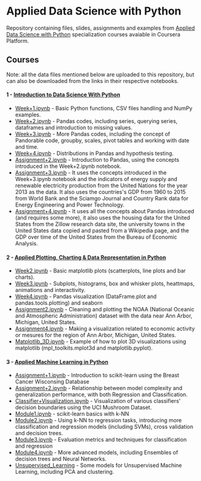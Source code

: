 # Applied Data Science with Python
Repository containing files, slides, assignments and examples from [Applied Data Science with Python](https://www.coursera.org/specializations/data-science-python) specialization courses avaiable in Coursera Platform.

## Courses
Note: all the data files mentioned below are uploaded to this repository, but can also be downloaded from the links in their respective notebooks.

#### 1 - [Introduction to Data Science With Python](https://github.com/pedrohortencio/applied-data-science-with-python/tree/main/Introduction%20to%20Data%20Science%20in%20Python)
  * [Week+1.ipynb](https://github.com/pedrohortencio/applied-data-science-with-python/blob/main/Introduction%20to%20Data%20Science%20in%20Python/Week%2B1.ipynb) - Basic Python functions, CSV files handling and NumPy examples.
  * [Week+2.ipynb](https://github.com/pedrohortencio/applied-data-science-with-python/blob/main/Introduction%20to%20Data%20Science%20in%20Python/Week%2B2.ipynb) - Pandas codes, including series, querying series, dataframes and introduction to missing values.
  * [Week+3.ipynb](https://github.com/pedrohortencio/applied-data-science-with-python/blob/main/Introduction%20to%20Data%20Science%20in%20Python/Week%2B3.ipynb) - More Pandas codes, including the concept of Pandorable code, groupby, scales, pivot tables and working with date and time.
  * [Week+4.ipynb](https://github.com/pedrohortencio/applied-data-science-with-python/blob/main/Introduction%20to%20Data%20Science%20in%20Python/Week%2B4.ipynb) - Distributions in Pandas and hypothesis testing.
  * [Assignment+2.ipynb](https://github.com/pedrohortencio/applied-data-science-with-python/blob/main/Introduction%20to%20Data%20Science%20in%20Python/Assignment%2B2.ipynb) - Introduction to Pandas, using the concepts introduced in the Week+2.ipynb notebook.
  * [Assignment+3.ipynb](https://github.com/pedrohortencio/applied-data-science-with-python/blob/main/Introduction%20to%20Data%20Science%20in%20Python/Assignment%2B3.ipynb) - It uses the concepts introduced in the Week+3.ipynb notebook and the indicators of energy supply and renewable electricity production from the United Nations for the year 2013 as the data. It also uses the countries's GDP from 1960 to 2015 from World Bank and the Sciamgo Journal and Country Rank data for Energy Engineering and Power Technology.
  * [Assignment+4.ipynb](https://github.com/pedrohortencio/applied-data-science-with-python/blob/main/Introduction%20to%20Data%20Science%20in%20Python/Assignment%2B4.ipynb) - It uses all the concepts about Pandas introduced (and requires some more), it also uses the housing data for the United States from the Zillow research data site, the university towns in the United States data copied and pasted from a Wikipedia page, and the GDP over time of the United States from the Bureau of Economic Analysis.


#### 2 - [Applied Plotting, Charting & Data Representation in Python](https://github.com/pedrohortencio/applied-data-science-with-python/tree/main/Applied%20Plotting%2C%20Charting%20%26%20Data%20Representation%20in%20Python)
 * [Week2.ipynb](https://github.com/pedrohortencio/applied-data-science-with-python/blob/main/Applied%20Plotting%2C%20Charting%20%26%20Data%20Representation%20in%20Python/Week2.ipynb) - Basic matplotlib plots (scatterplots, line plots and bar charts).
 * [Week3.ipynb](https://github.com/pedrohortencio/applied-data-science-with-python/blob/main/Applied%20Plotting%2C%20Charting%20%26%20Data%20Representation%20in%20Python/Week3.ipynb) - Subplots, histograms, box and whisker plots, heattmaps, animations and interactivity.
 * [Week4.ipynb](https://github.com/pedrohortencio/applied-data-science-with-python/blob/main/Applied%20Plotting%2C%20Charting%20%26%20Data%20Representation%20in%20Python/Week4.ipynb) - Pandas visualization (DataFrame.plot and pandas.tools.plotting) and seaborn
 * [Assignment2.ipynb](https://github.com/pedrohortencio/applied-data-science-with-python/blob/main/Applied%20Plotting%2C%20Charting%20%26%20Data%20Representation%20in%20Python/Assignment2.ipynb) - Cleaning and plotting the NOAA (National Oceanic and Atmospheric Administration) dataset with the data near Ann Arbor, Michigan, United States.
 * [Assignment4.ipynb](https://github.com/pedrohortencio/applied-data-science-with-python/blob/main/Applied%20Plotting%2C%20Charting%20%26%20Data%20Representation%20in%20Python/Assignment4.ipynb) - Making a visualization related to economic activity or mesures for the region of Ann Arbor, Michigan, United States.
 * [Matplotlib_3D.ipynb](https://github.com/pedrohortencio/applied-data-science-with-python/blob/main/Applied%20Plotting%2C%20Charting%20%26%20Data%20Representation%20in%20Python/Matplotlib_3D.ipynb) - Example of how to plot 3D visualizations using matplotlib (mpl_toolkits.mplot3d and matplotlib.pyplot).

#### 3 - [Applied Machine Learning in Python](https://github.com/pedrohortencio/applied-data-science-with-python/tree/main/Applied%20Machine%20Learning%20in%20Python)

 * [Assignment+1.ipynb](https://github.com/pedrohortencio/applied-data-science-with-python/blob/main/Applied%20Machine%20Learning%20in%20Python/Assignment%2B1.ipynb) - Introduction to scikit-learn using the Breast Cancer Wisconsing Database
 * [Assignment+2.ipynb](https://github.com/pedrohortencio/applied-data-science-with-python/blob/main/Applied%20Machine%20Learning%20in%20Python/Assignment%2B2.ipynb) - Relationship between model complexity and generalization performance, with both Regression and Classification.
 * [Classifier+Visualization.ipynb](https://github.com/pedrohortencio/applied-data-science-with-python/blob/main/Applied%20Machine%20Learning%20in%20Python/Classifier%2BVisualization.ipynb) - Visualization of various classifiers' decision boundaries using the UCI Mushroom Dataset.
 * [Module1.ipynb](https://github.com/pedrohortencio/applied-data-science-with-python/blob/main/Applied%20Machine%20Learning%20in%20Python/Module1.ipynb) - scikit-learn basics with k-NN
 * [Module2.ipynb](https://github.com/pedrohortencio/applied-data-science-with-python/blob/main/Applied%20Machine%20Learning%20in%20Python/Module2.ipynb) - Using k-NN to regression tasks, introducing more classification and regression models (including SVMs), cross validation and decision trees.
 * [Module3.ipynb](https://github.com/pedrohortencio/applied-data-science-with-python/blob/main/Applied%20Machine%20Learning%20in%20Python/Module3.ipynb) - Evaluation metrics and techniques for classification and regression
 * [Module4.ipynb](https://github.com/pedrohortencio/applied-data-science-with-python/blob/main/Applied%20Machine%20Learning%20in%20Python/Module4.ipynb) - More advanced models, including Ensembles of decision trees and Neural Networks.
 * [Unsupervised_Learning](https://github.com/pedrohortencio/applied-data-science-with-python/blob/main/Applied%20Machine%20Learning%20in%20Python/Unsupervised_Learning.ipynb) - Some models for Unsupervised Machine Learning, including PCA and clustering.
